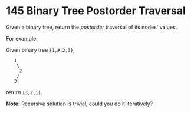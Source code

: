 # 145 Binary Tree Postorder Traversal

Given a binary tree, return the *postorder* traversal of its nodes' values.

For example:

Given binary tree `{1,#,2,3}`,

```
   1
    \
     2
    /
   3
```

return `[3,2,1]`.

**Note:** Recursive solution is trivial, could you do it iteratively?